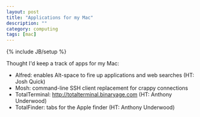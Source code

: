 ```yaml
---
layout: post
title: "Applications for my Mac"
description: ""
category: computing
tags: [mac]
---
```

{% include JB/setup %}

Thought I'd keep a track of apps for my Mac:

*	Alfred: enables Alt-space to fire up applications and web searches (HT: Josh Quick)
*	Mosh: command-line SSH client replacement for crappy connections
*	TotalTerminal: http://totalterminal.binaryage.com (HT: Anthony Underwood)
*	TotalFinder: tabs for the Apple finder (HT: Anthony Underwood)
